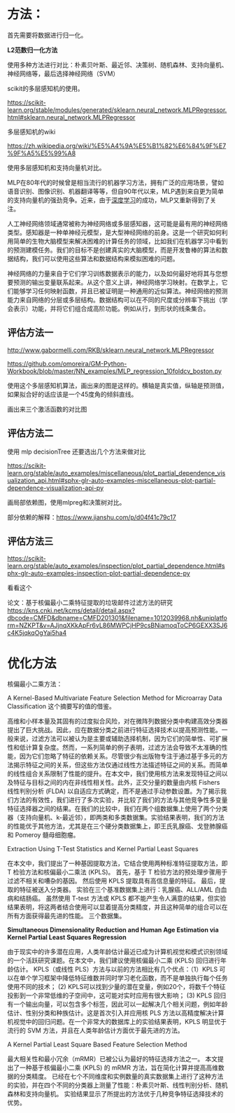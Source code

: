 



# 方法：

首先需要将数据进行归一化。

**L2范数归一化方法**



使用多种方法进行对比：朴素贝叶斯、最近邻、决策树、随机森林、支持向量机、神经网络等，最后选择神经网络（SVM）

scikit的多层感知机的使用。

https://scikit-learn.org/stable/modules/generated/sklearn.neural_network.MLPRegressor.html#sklearn.neural_network.MLPRegressor

多层感知机的wiki

https://zh.wikipedia.org/wiki/%E5%A4%9A%E5%B1%82%E6%84%9F%E7%9F%A5%E5%99%A8

使用多层感知机和支持向量机对比。

MLP在80年代的时候曾是相当流行的机器学习方法，拥有广泛的应用场景，譬如语音识别、图像识别、机器翻译等等，但自90年代以来，MLP遇到来自更为简单的支持向量机的强劲竞争。近来，由于[深度学习](https://zh.wikipedia.org/wiki/深度学习)的成功，MLP又重新得到了关注。



人工神经网络领域通常被称为神经网络或多层感知器，这可能是最有用的神经网络类型。感知器是一种单神经元模型，是大型神经网络的前身。这是一个研究如何利用简单的生物大脑模型来解决困难的计算任务的领域，比如我们在机器学习中看到的预测建模任务。我们的目标不是创建真实的大脑模型，而是开发鲁棒的算法和数据结构，我们可以使用这些算法和数据结构来模拟困难的问题。

神经网络的力量来自于它们学习训练数据表示的能力，以及如何最好地将其与您想要预测的输出变量联系起来。从这个意义上讲，神经网络学习映射。在数学上，它们能够学习任何映射函数，并且已被证明是一种通用的近似算法。神经网络的预测能力来自网络的分层或多层结构。数据结构可以在不同的尺度或分辨率下挑出（学会表示）功能，并将它们组合成高阶功能。例如从行，到形状的线条集合。



## 评估方法一

http://www.gabormelli.com/RKB/sklearn.neural_network.MLPRegressor

https://github.com/omoreira/GM-Python-Workbook/blob/master/NN_examples/MLP_regression_10foldcv_boston.py

使用这个多层感知机算法，画出来的图是这样的。横轴是真实值，纵轴是预测值，如果拟合好的话应该是一个45度角的倾斜直线。

画出来三个激活函数的对比图



## 评估方法二

使用 mlp decisionTree 还要选出几个方法来做对比

https://scikit-learn.org/stable/auto_examples/miscellaneous/plot_partial_dependence_visualization_api.html#sphx-glr-auto-examples-miscellaneous-plot-partial-dependence-visualization-api-py

画局部依赖图，使用mlpreg和决策树对比。

部分依赖的解释：https://www.jianshu.com/p/d04f41c79c17



## 评估方法三

https://scikit-learn.org/stable/auto_examples/inspection/plot_partial_dependence.html#sphx-glr-auto-examples-inspection-plot-partial-dependence-py

看看这个



论文：基于核偏最小二乘特征提取的垃圾邮件过滤方法的研究 https://kns.cnki.net/kcms/detail/detail.aspx?dbcode=CMFD&dbname=CMFD201301&filename=1012039968.nh&uniplatform=NZKPT&v=AJjnqXKkApFr6vL86MWPCjHP9csBNiamoqToCP6GEXX3SJ6c4K5jqkqOgYai5ha4





# 优化方法

核偏最小二乘方法：

A Kernel-Based Multivariate Feature Selection Method for Microarray Data Classification 这个摘要写的值的借鉴。

高维和小样本量及其固有的过度拟合风险，对在微阵列数据分类中构建高效分类器提出了巨大挑战。因此，应在数据分类之前进行特征选择技术以提高预测性能。一般来说，过滤方法可以被认为是主要或辅助选择机制，因为它们的简单性、可扩展性和低计算复杂度。然而，一系列简单的例子表明，过滤方法会导致不太准确的性能，因为它们忽略了特征的依赖关系。尽管很少有出版物专注于通过基于多元的方法揭示特征之间的关系，但这些方法仅通过线性方法描述特征之间的关系。而简单的线性组合关系限制了性能的提升。在本文中，我们使用核方法来发现特征之间以及特征与目标之间的内在非线性相关性。此外，正交分量的数量由内核 Fishers 线性判别分析 (FLDA) 以自适应方式确定，而不是通过手动参数设置。为了揭示我们方法的有效性，我们进行了多次实验，并比较了我们的方法与其他竞争性多变量特征选择器之间的结果。在我们的比较中，我们在两个组数据集上使用了两个分类器（支持向量机、k-最近邻），即两类和多类数据集。实验结果表明，我们的方法的性能优于其他方法，尤其是在三个硬分类数据集上，即王氏乳腺癌、戈登肺腺癌和 Pomeroy 髓母细胞瘤。

Extraction Using T-Test Statistics and Kernel Partial Least Squares

在本文中，我们提出了一种基因提取方法，它结合使用两种标准特征提取方法，即 T 检验方法和核偏最小二乘法 (KPLS)。 首先，基于 T 检验方法的预处理步骤用于过滤不相关和嘈杂的基因。 然后使用 KPLS 提取具有高信息量的特征。 最后，提取的特征被送入分类器。 实验在三个基准数据集上进行：乳腺癌、ALL/AML 白血病和结肠癌。 虽然使用 T-test 方法或 KPLS 都不能产生令人满意的结果，但实验结果表明，将这两者结合使用可以显着提高分类精度，并且这种简单的组合可以在所有方面获得最先进的性能。 三个数据集。

**Simultaneous Dimensionality Reduction and Human Age Estimation via Kernel Partial Least Squares Regression**

由于现实中的许多潜在应用，人类年龄估计最近已成为计算机视觉和模式识别领域的一个活跃研究课题。在本文中，我们建议使用核偏最小二乘 (KPLS) 回归进行年龄估计。 KPLS（或线性 PLS）方法与以前的方法相比有几个优点：（1）KPLS 可以在单个学习框架中降低特征维数并同时学习老化函数，而不是单独执行每个任务使用不同的技术； (2) KPLS可以找到少量的潜在变量，例如20个，将数千个特征投影到一个非常低维的子空间中，这可能对实时应用有很大影响； (3) KPLS 回归有一个输出向量，可以包含多个标签，因此可以一起解决几个相关问题，例如年龄估计、性别分类和种族估计。这是首次引入并应用核 PLS 方法以高精度解决计算机视觉中的回归问题。在一个非常大的数据库上的实验结果表明，KPLS 明显优于流行的 SVM 方法，并且在人类年龄估计方面优于最先进的方法。

A Kernel Partial Least Square Based Feature Selection Method

最大相关性和最小冗余（mRMR）已被公认为最好的特征选择方法之一。 本文提出了一种基于核偏最小二乘 (KPLS) 的 mRMR 方法，旨在简化计算并提高高维数据的分类精度。 已经在七个不同维度和实例数量的真实数据集上进行了这种方法的实验，并在四个不同的分类器上测量了性能：朴素贝叶斯、线性判别分析、随机森林和支持向量机。 实验结果显示了所提出的方法优于几种竞争特征选择技术的优势。

